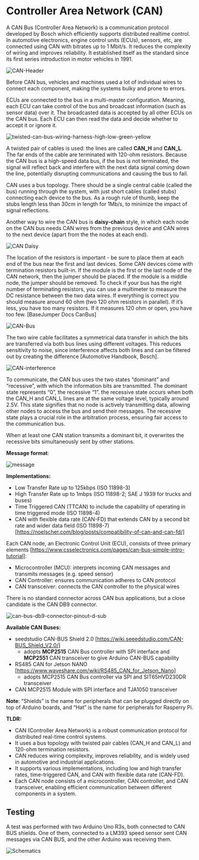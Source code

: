 # Controller Area Network (CAN)

A CAN Bus (Controller Area Network) is a communication protocol developed by Bosch which efficiently supports distributed realtime control. In automotive electronics, engine control units (ECUs), sensors, etc, are connected using CAN with bitrates up to 1 Mbit/s. It reduces the complexity of wiring and improves reliability. It established itself as the standard since its first series introduction in motor vehicles in 1991.

![CAN-Header](images/can_header.png)

Before CAN bus, vehicles and machines used a lot of individual wires to connect each component, making the systems bulky and prone to errors.

ECUs are connected to the bus in a multi-master configuration. Meaning, each ECU can take control of the bus and broadcast information (such as sensor data) over it. The broadcasted data is accepted by all other ECUs on the CAN bus. Each ECU can then read the data and decide whether to accept it or ignore it.

![twisted-can-bus-wiring-harness-high-low-green-yellow](images/can_wires.png)

A twisted pair of cables is used: the lines are called **CAN_H** and **CAN_L**. The far ends of the cable are terminated with 120-ohm resistors. Because the CAN bus is a high-speed data bus, if the bus is not terminated, the signal will reflect back and interfere with the next data signal coming down the line, potentially disrupting communications and causing the bus to fail.

CAN uses a bus topology. There should be a single central cable (called the bus) running through the system, with just short cables (called stubs) connecting each device to the bus. As a rough rule of thumb, keep the stubs length less than 30cm in length for 1Mb/s, to minimize the impact of signal reflections.

Another way to wire the CAN bus is **daisy-chain** style, in which each node on the CAN bus needs CAN wires from the previous device and CAN wires to the next device (apart from the the nodes at each end).

![CAN Daisy](images/can_bus_daisy.png)

The location of the resistors is important - be sure to place them at each end of the bus near the first and last devices. Some CAN devices come with termination resistors built-in. If the module is the first or the last node of the CAN network, then the jumper should be placed. If the module is a middle node, the jumper should be removed. To check if your bus has the right number of terminating resistors, you can use a multimeter to measure the DC resistance between the two data wires. If everything is correct you should measure around 60 ohm (two 120 ohm resistors in parallel). If it’s less, you have too many resistors. If it measures 120 ohm or open, you have too few.  [BaseJumper Docs CanBus]

![CAN-Bus](images/can_bus_schematic.png)

The two wire cable facilitates a symmetrical data transfer in which the bits are transferred via both bus lines using different voltages. This reduces sensitivity to noise, since interference affects both lines and can be filtered out by creating the difference [Automotive Handbook, Bosch].

![CAN-interference](images/can_interference.png)

To communicate, the CAN bus uses the two states “dominant” and “recessive”, with which the information bits are transmitted. The dominant state represents “0”, the recessive “1”. the recessive state occurs when both the CAN_H and CAN_L lines are at the same voltage level, typically around 2.5V. This state signifies that no node is actively transmitting data, allowing other nodes to access the bus and send their messages. The recessive state plays a crucial role in the arbitration process, ensuring fair access to the communication bus.

When at least one CAN station transmits a dominant bit, it overwrites the recessive bits simultaneously sent by other stations.

**Message format**:

![message](images/can_message.png)

**Implementations:**

- Low Transfer Rate up to 125kbps (ISO 11898-3)
- High Transfer Rate up to 1mbps (ISO 11898-2; SAE J 1939 for trucks and buses)
- Time Triggered CAN (TTCAN) to include the capability of operating in time triggered mode (ISO 11898-4)
- CAN with flexible data rate (CAN-FD) that extends CAN by a second bit rate and wider data field (ISO 11898-7) [https://noelscher.com/blog/posts/compatibility-of-can-and-can-fd/]

Each CAN node, an Electronic Control Unit (ECU), consists of three primary elements [https://www.csselectronics.com/pages/can-bus-simple-intro-tutorial]:

- Microcontroller (MCU): interprets incoming CAN messages and transmits messages (e.g. speed sensor)
- CAN Controller: ensures communication adheres to CAN protocol
- CAN transceiver: connects the CAN controller to the physical wires

There is no standard connector across CAN bus applications, but a close candidate is the CAN DB9 connector.

![can-bus-db9-connector-pinout-d-sub](images/can_bus_db9.png)

**Available CAN Buses:**

- seedstudio CAN-BUS Shield 2.0 [https://wiki.seeedstudio.com/CAN-BUS_Shield_V2.0/]
    - adopts **MCP2515** CAN Bus controller with SPI interface and **MCP2551** CAN transceiver to give Arduino CAN-BUS capability
- RS485 CAN for Jetson NANO [https://www.waveshare.com/wiki/RS485_CAN_for_Jetson_Nano]
    - adopts MCP2515 CAN Bus controller via SPI and SIT65HVD230DR transceiver
- CAN MCP2515 Module with SPI interface and TJA1050 transceiver

**Note**: “Shields” is the name for peripherals that can be plugged directly on top of Arduino boards, and “Hat” is the name for peripherals for Rasperry Pi.

**TLDR:**

- CAN (Controller Area Network) is a robust communication protocol for distributed real-time control systems.
- It uses a bus topology with twisted pair cables (CAN_H and CAN_L) and 120-ohm termination resistors.
- CAN reduces wiring complexity, improves reliability, and is widely used in automotive and industrial applications.
- It supports various implementations, including low and high transfer rates, time-triggered CAN, and CAN with flexible data rate (CAN-FD).
- Each CAN node consists of a microcontroller, CAN controller, and CAN transceiver, enabling efficient communication between different components in a system.

## Testing

A test was performed with two Arduino Uno R3s, both connected
to CAN BUS shields. One of them, connected to a LM393 speed sensor sent CAN messages via CAN BUS,
and the other Arduino was receiving them.

![Schematics](images/can_test_schematics.png)
